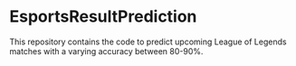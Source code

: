# EsportsResultPrediction
This repository contains the code to predict upcoming League of Legends matches with a varying accuracy between 80-90%.
